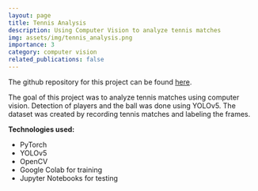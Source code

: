 ```yaml
---
layout: page
title: Tennis Analysis
description: Using Computer Vision to analyze tennis matches
img: assets/img/tennis_analysis.png
importance: 3
category: computer vision
related_publications: false
---
```


The github repository for this project can be found [here](github.com/tharrmeehan/Tennis-Analysis).

The goal of this project was to analyze tennis matches using computer vision. Detection of players and the ball was done using YOLOv5. The dataset was created by recording tennis matches and labeling the frames.

**Technologies used:**
- PyTorch
- YOLOv5
- OpenCV
- Google Colab for training
- Jupyter Notebooks for testing